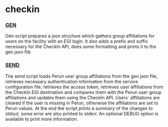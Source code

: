 # checkin

### [GEN](../concepts/gen.md)

Gen script prepares a json structure which gathers group affiliations for users on the facility with an EGI login. 
It also adds a prefix and suffix necessary for the CheckIn API, does some formatting and prints it to the gen json file

### [SEND](../concepts/send.md)

The send script loads Perun user group affiliations from the gen json file, retrieves necessary authentication
information from the service configuration file, retrieves the access token, retrieves user affiliations from the CheckIn
EGI destination and compares them with the Perun user group affiliations and updates them using the CheckIn API.
Users` affiliations are cleared if the user is missing in Perun, otherwise the affiliations are set to Perun values.
At the end the script prints a summary of the changes to stdout, some error are also printed to stderr.
An optional DEBUG option is available to print more information.

